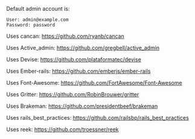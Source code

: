 Default admin account is:

    User: admin@example.com
    Password: password


Uses cancan:
https://github.com/ryanb/cancan

Uses Active_admin:
https://github.com/gregbell/active_admin

Uses Devise:
https://github.com/plataformatec/devise

Uses Ember-rails:
https://github.com/emberjs/ember-rails

Uses Font-Awesome:
https://github.com/FortAwesome/Font-Awesome

Uses Gritter:
https://github.com/RobinBrouwer/gritter

Uses Brakeman:
https://github.com/presidentbeef/brakeman

Uses rails_best_practices:
https://github.com/railsbp/rails_best_practices

Uses reek:
https://github.com/troessner/reek